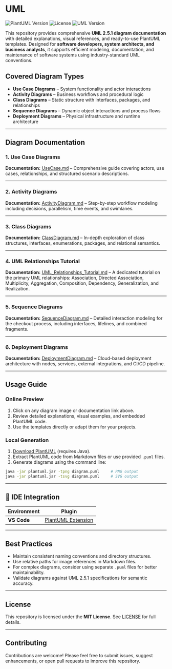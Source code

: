 # UML

![PlantUML Version](https://img.shields.io/badge/PlantUML-blue)
![License](https://img.shields.io/badge/License-MIT-green)
![UML Version](https://img.shields.io/badge/UML-2.5.1-black)

This repository provides comprehensive **UML 2.5.1 diagram documentation** with detailed explanations, visual references, and ready-to-use PlantUML templates. Designed for **software developers, system architects, and business analysts**, it supports efficient modeling, documentation, and maintenance of software systems using industry-standard UML conventions.

## Covered Diagram Types

  - **Use Case Diagrams** – System functionality and actor interactions
  - **Activity Diagrams** – Business workflows and procedural logic
  - **Class Diagrams** – Static structure with interfaces, packages, and relationships
  - **Sequence Diagrams** – Dynamic object interactions and process flows
  - **Deployment Diagrams** – Physical infrastructure and runtime architecture

-----

## Diagram Documentation

### 1\. Use Case Diagrams

[](https://www.google.com/search?q=usecase/UseCase.md)

**Documentation:** [UseCase.md](https://www.google.com/search?q=usecase/UseCase.md) – Comprehensive guide covering actors, use cases, relationships, and structured scenario descriptions.

-----

### 2\. Activity Diagrams

[](https://www.google.com/search?q=activity/ActivityDiagram.md)

**Documentation:** [ActivityDiagram.md](https://www.google.com/search?q=activity/ActivityDiagram.md) – Step-by-step workflow modeling including decisions, parallelism, time events, and swimlanes.

-----

### 3\. Class Diagrams

[](https://www.google.com/search?q=class/ClassDiagram.md)

**Documentation:** [ClassDiagram.md](https://www.google.com/search?q=class/ClassDiagram.md) – In-depth exploration of class structures, interfaces, enumerations, packages, and relational semantics.

-----

### 4\. UML Relationships Tutorial

**Documentation:** [UML\_Relationships\_Tutorial.md](https://www.google.com/search?q=UML_Relationships_Tutorial.md) – A dedicated tutorial on the primary UML relationships: Association, Directed Association, Multiplicity, Aggregation, Composition, Dependency, Generalization, and Realization.

-----

### 5\. Sequence Diagrams

[](https://www.google.com/search?q=sequence/SequenceDiagram.md)

**Documentation:** [SequenceDiagram.md](https://www.google.com/search?q=sequence/SequenceDiagram.md) – Detailed interaction modeling for the checkout process, including interfaces, lifelines, and combined fragments.

-----

### 6\. Deployment Diagrams

[](https://www.google.com/search?q=deployment/DeploymentDiagram.md)

**Documentation:** [DeploymentDiagram.md](https://www.google.com/search?q=deployment/DeploymentDiagram.md) – Cloud-based deployment architecture with nodes, services, external integrations, and CI/CD pipeline.

-----

## Usage Guide

### Online Preview

1.  Click on any diagram image or documentation link above.
2.  Review detailed explanations, visual examples, and embedded PlantUML code.
3.  Use the templates directly or adapt them for your projects.

### Local Generation

1.  [Download PlantUML](https://plantuml.com/download) (requires Java).
2.  Extract PlantUML code from Markdown files or use provided `.puml` files.
3.  Generate diagrams using the command line:

<!-- end list -->

```bash
java -jar plantuml.jar -tpng diagram.puml     # PNG output
java -jar plantuml.jar -tsvg diagram.puml     # SVG output
```

-----

## 🔧 IDE Integration

| Environment | Plugin |
|-------------|--------|
| **VS Code** | [PlantUML Extension](https://marketplace.visualstudio.com/items?itemName=jebbs.plantuml) |

-----

## Best Practices

  - Maintain consistent naming conventions and directory structures.
  - Use relative paths for image references in Markdown files.
  - For complex diagrams, consider using separate `.puml` files for better maintainability.
  - Validate diagrams against UML 2.5.1 specifications for semantic accuracy.

-----

## License

This repository is licensed under the **MIT License**. See [LICENSE](https://www.google.com/search?q=LICENSE) for full details.

-----

## Contributing

Contributions are welcome\! Please feel free to submit issues, suggest enhancements, or open pull requests to improve this repository.
